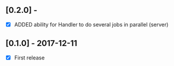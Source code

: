 [0.2.0] - 
--------------------
- [x] ADDED ability for Handler to do several jobs in parallel (server)

[0.1.0] - 2017-12-11
--------------------
- [x] First release
